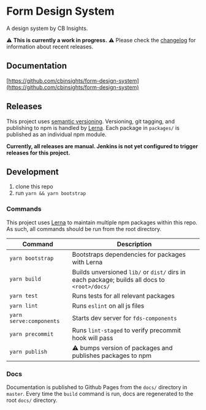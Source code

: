 # Form Design System

A design system by CB Insights.

⚠️  **This is currently a work in progress.** ⚠️
Please check the [changelog](https://github.com/cbinsights/form-design-system/blob/master/CHANGELOG.md) for information about recent releases.

## Documentation
[https://github.com/cbinsights/form-design-system](https://github.com/cbinsights/form-design-system)


## Releases
This project uses [semantic versioning](https://semver.org/spec/v2.0.0.html). Versioning,
git tagging, and publishing to npm is handled by [Lerna](https://github.com/lerna/lerna).
Each package in `packages/` is published as an individual npm module.

**Currently, all releases are manual. Jenkins is not yet configured to trigger releases for this project.**


## Development

1. clone this repo
2. run `yarn && yarn bootstrap`


### Commands
This project uses [Lerna](https://github.com/lerna/lerna) to maintain
multiple npm packages within this repo. As such, all commands should be
run from the root directory.

Command          | Description
---------------- | ------------------------------------------------------
`yarn bootstrap` | Bootstraps dependencies for packages with Lerna
`yarn build`     | Builds unversioned `lib/` or `dist/` dirs in each package; builds all docs to `<root>/docs/`
`yarn test`      | Runs tests for all relevant packages
`yarn lint`      | Runs `eslint` on all js files
`yarn serve:components` | Starts dev server for `fds-components`
`yarn precommit` | Runs `lint-staged` to verify precommit hook will pass
`yarn publish`   | ⚠️  bumps version of packages and publishes packages to npm


### Docs
Documentation is published to Github Pages from the `docs/` directory in `master`.
Every time the `build` command is run, docs are regenerated to the root `docs/` directory.
